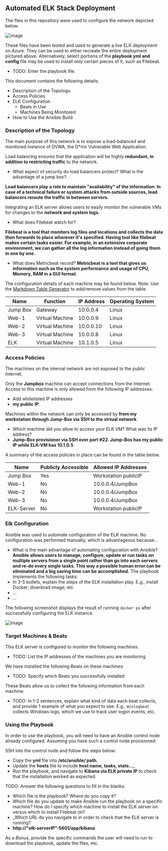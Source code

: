 ## Automated ELK Stack Deployment

The files in this repository were used to configure the network depicted below.

![image](https://user-images.githubusercontent.com/95233170/161276294-949d4a64-d3cf-4987-8763-24ce4f65cea8.png)



These files have been tested and used to generate a live ELK deployment on Azure. They can be used to either recreate the entire deployment pictured above. Alternatively, select portions of the __playbook yml and config__ file may be used to install only certain pieces of it, such as Filebeat.

  - TODO: Enter the playbook file.

This document contains the following details:
- Description of the Topologu
- Access Policies
- ELK Configuration
  - Beats in Use
  - Machines Being Monitored
- How to Use the Ansible Build


### Description of the Topology

The main purpose of this network is to expose a load-balanced and monitored instance of DVWA, the D*mn Vulnerable Web Application.

Load balancing ensures that the application will be highly __redundant, in addition to restricting traffic__ to the network.
- What aspect of security do load balancers protect? What is the advantage of a jump box?

__Load balancers play a role to maintain "availability" of the information. In case of a technical failure or system attacks from outside sources, load balancers reroute the traffic in between servers.__  

Integrating an ELK server allows users to easily monitor the vulnerable VMs for changes to the __network and system logs.__
- What does Filebeat watch for?

__Filebeat is a tool that monitors log files and locations and collects the data then forwards to place wherever it's specified. Having tool like filebeat makes certain tasks easier. For example, in an extensive corporate environment, we can gather all the log information instead of going them in one by one.__
- What does Metricbeat record?
__Metricbeat is a tool that gives us information such as the system performance and usage of CPU, Memory, RAM in a GUI format.__

The configuration details of each machine may be found below.
Note: Use the [Markdown Table Generator](http://www.tablesgenerator.com/markdown_tables) to add/remove values from the table.

| Name     | Function         | IP Address | Operating System |
|----------|------------------|------------|------------------|
| Jump Box | Gateway          | 10.0.0.4   | Linux            |
| Web-1    | Virtual Machine  | 10.0.0.9   | Linux            |
| Web-2    | Virtual Machine  | 10.0.0.10  | Linux            |
| Web-3    | Virtual Machine  | 10.0.0.8   | Linux            |
| ELK      | Virtual Machine  | 10.1.0.5   | Linux            |


### Access Policies

The machines on the internal network are not exposed to the public Internet. 

Only the __Jumpbox__ machine can accept connections from the Internet. Access to this machine is only allowed from the following IP addresses:
- Add whitelisted IP addresses
- __my public IP__

Machines within the network can only be accessed by __from my workstation through Jump-Box via SSH to the virtual network__.
-  Which machine did you allow to access your ELK VM? What was its IP address?
-  __Jump-Box provisioner via SSH over port #22. Jump-Box has my public IP while ELK-VM has 10.1.0.5__ 

A summary of the access policies in place can be found in the table below.

| Name      | Publicly Accessible | Allowed IP Addresses |
|-----------|---------------------|----------------------|
| Jump Box  | Yes                 | Workstation publicIP |
| Web-1     | No                  | 10.0.0.4/JumpBox     |
| Web-2     | No                  | 10.0.0.4/JumpBox     |
| Web-3     | No                  | 10.0.0.4/JumpBox     |
| ELK-Server| No                  | Workstation publicIP |

### Elk Configuration

Ansible was used to automate configuration of the ELK machine. No configuration was performed manually, which is advantageous because...
- What is the main advantage of automating configuration with Ansible?
__Ansible allows users to manage, configure, update or run tasks on multiple servers from a single point rather than go into each servers and re-do every single tasks. This way a possible human error can be eliminated and a big saving time can be accomplished.__
The playbook implements the following tasks:
- In 3-5 bullets, explain the steps of the ELK installation play. E.g., install Docker; download image; etc.
- ...
- ...

The following screenshot displays the result of running `docker ps` after successfully configuring the ELK instance.

![image](https://user-images.githubusercontent.com/95233170/161361048-bf935559-332d-457a-a796-3b3bef1d24ec.png)

### Target Machines & Beats
This ELK server is configured to monitor the following machines:
- TODO: List the IP addresses of the machines you are monitoring

We have installed the following Beats on these machines:
- TODO: Specify which Beats you successfully installed

These Beats allow us to collect the following information from each machine:
- TODO: In 1-2 sentences, explain what kind of data each beat collects, and provide 1 example of what you expect to see. E.g., `Winlogbeat` collects Windows logs, which we use to track user logon events, etc.

### Using the Playbook
In order to use the playbook, you will need to have an Ansible control node already configured. Assuming you have such a control node provisioned: 

SSH into the control node and follow the steps below:
- Copy the __yml__ file into __/etc/ansible/ path.__
- Update the __hosts__ file to include __host name, tasks, state...___   
- Run the playbook, and navigate to __Kibana via ELK private IP__ to check that the installation worked as expected.

TODO: Answer the following questions to fill in the blanks:
- Which file is the playbook? Where do you copy it?
- Which file do you update to make Ansible run the playbook on a specific machine? How do I specify which machine to install the ELK server on versus which to install Filebeat on?
- _Which URL do you navigate to in order to check that the ELK server is running?
- __http://"elk-serverIP":5601/app/kibana__

As a *Bonus*, provide the specific commands the user will need to run to download the playbook, update the files, etc.
